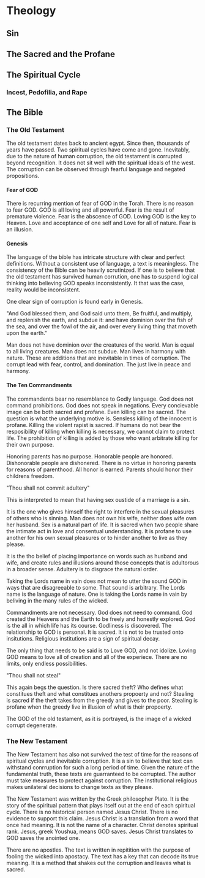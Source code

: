 # Theology

## Sin

## The Sacred and the Profane

## The Spiritual Cycle

### Incest, Pedofilia, and Rape

## The Bible
### The Old Testament
The old testament dates back to ancient egypt. Since then, thousands of years have passed. Two spiritual cycles have come and gone. Inevitably, due to the nature of human corruption, the old testament is corrupted beyond recognition. It does not sit well with the spiritual ideals of the west. The corruption can be observed through fearful language and negated propositions. 

#### Fear of GOD
There is recurring mention of fear of GOD in the Torah. There is no reason to fear GOD. GOD is all loving and all powerful. Fear is the result of premature violence. Fear is the abscence of GOD. Loving GOD is the key to Heaven. Love and acceptance of one self and Love for all of nature. Fear is an illusion.

#### Genesis
The language of the bible has intricate structure with clear and perfect definitions. Without a consistent use of language, a text is meaningless. The consistency of the Bible can be heavily scrutinized. If one is to believe that the old testament has survived human corrution, one has to suspend logical thinking into believing GOD speaks inconsistently. It that was the case, reality would be inconsistent. 

One clear sign of corruption is found early in Genesis. 

"And God blessed them, and God said unto them, Be fruitful, and multiply, and replenish the earth, and subdue it: and have dominion over the fish of the sea, and over the fowl of the air, and over every living thing that moveth upon the earth."

Man does not have dominion over the creatures of the world. Man is equal to all living creatures. Man does not subdue. Man lives in harmony with nature. These are additions that are inevitable in times of corruption. The corrupt lead with fear, control, and domination. The just live in peace and harmony. 

#### The Ten Commandments
The commandents bear no resemblance to Godly language. God does not command prohibitions. God does not speak in negations. Every concievable image can be both sacred and profane. Even killing can be sacred. The question is what the underlying motive is. Sensless killing of the innocent is profane. Killing the violent rapist is sacred. If humans do not bear the resposibility of killing when killing is necessary, we cannot claim to protect life. The prohibition of killing is added by those who want arbitrate killing for their own purpose. 

Honoring parents has no purpose. Honorable people are honored. Dishonorable people are dishonered. There is no virtue in honoring parents for reasons of parenthood. All honor is earned. Parents should honor their childrens freedom.

"Thou shall not commit adultery"

This is interpreted to mean that having sex oustide of a marriage is a sin. 

It is the one who gives himself the right to interfere in the sexual pleasures of others who is sinning. Man does not own his wife, neither does wife own her husband. Sex is a natural part of life. It is sacred when two people share the intimate act in love and consentual understanding. It is profane to use another for his own sexual pleasures or to hinder another to live as they please.

It is the tho belief of placing importance on words such as husband and wife, and create rules and illusions around those concepts that is adultorous in a broader sense. Adultery is to disgrace the natural order.

Taking the Lords name in vain does not mean to utter the sound GOD in ways that are disagreeable to some. That sound is arbitrary. The Lords name is the language of nature. One is taking the Lords name in vain by beliving in the many rules of the wicked. 

Commandments are not necessary. God does not need to command. God created the Heavens and the Earth to be freely and honestly explored. God is the all in which life has its course. Godliness is discovered. The relationship to GOD is personal. It is sacred. It is not to be trusted onto insitutions. Religious institutions are a sign of spiritual decay. 

The only thing that needs to be said is to Love GOD, and not idolize. Loving GOD means to love all of creation and all of the experiece. There are no limits, only endless possibilities. 

"Thou shall not steal"

This again begs the question. Is there sacred theft? Who defines what constitues theft and what constitues anothers propoerty and not? Stealing is sacred if the theft takes from the greedy and gives to the poor. Stealing is profane when the greedy live in illusion of what is their propoerty. 

The GOD of the old testament, as it is portrayed, is the image of a wicked corrupt degenerate. 

### The New Testament
The New Testament has also not survived the test of time for the reasons of spiritual cycles and inevitable corruption. It is a sin to believe that text can withstand conrruption for such a long period of time. Given the nature of the fundamental truth, these texts are guarranteed to be corrupted. The author must take measures to protect against corruption. The institutional religious makes unilateral decisions to change texts as they please.  

The New Testament was written by the Greek philosopher Plato. It is the story of the spiritual pattern that plays itself out at the end of each spiritual cycle. There is no historical person named Jesus Christ. There is no evidence to support this claim. Jesus Christ is a translation from a word that once had meaning. It is not the name of a character. Christ denotes spiritual rank. Jesus, greek Youshua, means GOD saves. Jesus Christ translates to GOD saves the anointed one. 

There are no apostles. The text is written in repitition with the purpose of fooling the wicked into apostacy. The text has a key that can decode its true meaning. It is a method that shakes out the corruption and leaves what is sacred.




